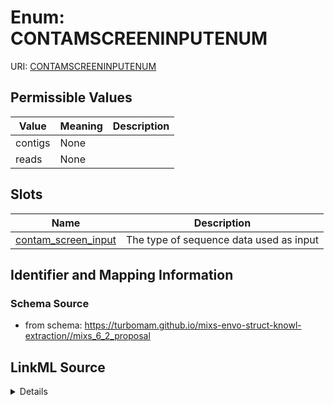 # Enum: CONTAMSCREENINPUTENUM



URI: [CONTAMSCREENINPUTENUM](CONTAMSCREENINPUTENUM)

## Permissible Values

| Value | Meaning | Description |
| --- | --- | --- |
| contigs | None |  |
| reads | None |  |




## Slots

| Name | Description |
| ---  | --- |
| [contam_screen_input](contam_screen_input.md) | The type of sequence data used as input |






## Identifier and Mapping Information







### Schema Source


* from schema: https://turbomam.github.io/mixs-envo-struct-knowl-extraction//mixs_6_2_proposal




## LinkML Source

<details>
```yaml
name: CONTAM_SCREEN_INPUT_ENUM
from_schema: https://turbomam.github.io/mixs-envo-struct-knowl-extraction//mixs_6_2_proposal
rank: 1000
permissible_values:
  contigs:
    text: contigs
  reads:
    text: reads

```
</details>
